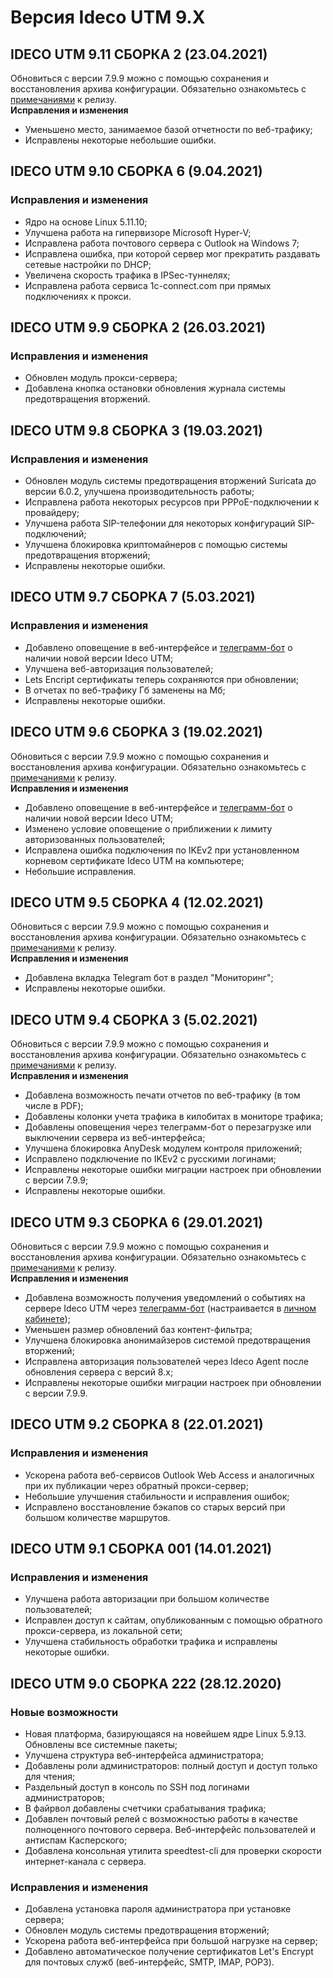 # Версия Ideco UTM 9.X

## **IDECO UTM 9.11 СБОРКА 2 (23.04.2021)**

Обновиться с версии 7.9.9 можно с помощью сохранения и восстановления архива конфигурации. Обязательно ознакомьтесь с [примечаниями](https://disk.yandex.ru/i/Sg4x3UnlzfuJ2Q) к релизу.\
**Исправления и изменения**

* Уменьшено место, занимаемое базой отчетности по веб-трафику;
* Исправлены некоторые небольшие ошибки.

## **IDECO UTM 9.10 СБОРКА 6 (9.04.2021)**

### **Исправления и изменения**

* Ядро на основе Linux 5.11.10;
* Улучшена работа на гипервизоре Microsoft Hyper-V;
* Исправлена работа почтового сервера с Outlook на Windows 7;
* Исправлена ошибка, при которой сервер мог прекратить раздавать сетевые настройки по DHCP;
* Увеличена скорость трафика в IPSec-туннелях;
* Исправлена работа сервиса 1c-connect.com при прямых подключениях к прокси.

## **IDECO UTM 9.9 СБОРКА 2 (26.03.2021)**

### **Исправления и изменения**

* Обновлен модуль прокси-сервера;
* Добавлена кнопка остановки обновления журнала системы предотвращения вторжений.

## **IDECO UTM 9.8 СБОРКА 3 (19.03.2021)**

### **Исправления и изменения**

* Обновлен модуль системы предотвращения вторжений Suricata до версии 6.0.2, улучшена производительность работы;
* Исправлена работа некоторых ресурсов при PPPoE-подключении к провайдеру;
* Улучшена работа SIP-телефонии для некоторых конфигураций SIP-подключений;
* Улучшена блокировка криптомайнеров с помощью системы предотвращения вторжений;
* Исправлены некоторые ошибки.

## **IDECO UTM 9.7 СБОРКА 7 (5.03.2021)**

### **Исправления и изменения**

* Добавлено оповещение в веб-интерфейсе и [телеграмм-бот](https://t.me/ideco\_monitor\_bot) о наличии новой версии Ideco UTM;
* Улучшена веб-авторизация пользователей;
* Lets Encript сертификаты теперь сохраняются при обновлении;
* В отчетах по веб-трафику Гб заменены на Мб;
* Исправлены некоторые ошибки.

## **IDECO UTM 9.6 СБОРКА 3 (19.02.2021)**

Обновиться с версии 7.9.9 можно с помощью сохранения и восстановления архива конфигурации. Обязательно ознакомьтесь с [примечаниями](https://docviewer.yandex.ru/view/762948562/?\*=scbElzBZS8bzWEgIVWPBITaxE0J7InVybCI6InlhLWRpc2stcHVibGljOi8vSm53SWhyV3pOekZhSkpjcHh1NmlVenNsVU45V1NxOUtsNkE0bkRFWHJPV1NHd1JTT2x3a2Z4UFRURFRiano1dnEvSjZicG1SeU9Kb25UM1ZvWG5EYWc9PSIsInRpdGxlIjoiSWRlY29fVVRNXzlfbm90ZXMucGRmIiwibm9pZnJhbWUiOmZhbHNlLCJ1aWQiOiI3NjI5NDg1NjIiLCJ0cyI6MTYyNTIxMjg0MjMzNSwieXUiOiI2ODQyMDgzNTIxNjI0OTc1MjQxIn0%3D) к релизу.\
**Исправления и изменения**

* Добавлено оповещение в веб-интерфейсе и [телеграмм-бот](https://t.me/ideco\_monitor\_bot) о наличии новой версии Ideco UTM;
* Изменено условие оповещение о приближении к лимиту авторизованных пользователей;
* Исправлена ошибка подключения по IKEv2 при установленном корневом сертификате Ideco UTM на компьютере;
* Небольшие исправления.

## **IDECO UTM 9.5 СБОРКА 4 (12.02.2021)**

Обновиться с версии 7.9.9 можно с помощью сохранения и восстановления архива конфигурации. Обязательно ознакомьтесь с [примечаниями](https://docviewer.yandex.ru/view/762948562/?\*=scbElzBZS8bzWEgIVWPBITaxE0J7InVybCI6InlhLWRpc2stcHVibGljOi8vSm53SWhyV3pOekZhSkpjcHh1NmlVenNsVU45V1NxOUtsNkE0bkRFWHJPV1NHd1JTT2x3a2Z4UFRURFRiano1dnEvSjZicG1SeU9Kb25UM1ZvWG5EYWc9PSIsInRpdGxlIjoiSWRlY29fVVRNXzlfbm90ZXMucGRmIiwibm9pZnJhbWUiOmZhbHNlLCJ1aWQiOiI3NjI5NDg1NjIiLCJ0cyI6MTYyNTIxMjg0MjMzNSwieXUiOiI2ODQyMDgzNTIxNjI0OTc1MjQxIn0%3D) к релизу.\
**Исправления и изменения**

* Добавлена вкладка Telegram бот в раздел "Мониторинг";
* Исправлены некоторые ошибки.

## **IDECO UTM 9.4 СБОРКА 3 (5.02.2021)**

Обновиться с версии 7.9.9 можно с помощью сохранения и восстановления архива конфигурации. Обязательно ознакомьтесь с [примечаниями](https://docviewer.yandex.ru/view/762948562/?\*=scbElzBZS8bzWEgIVWPBITaxE0J7InVybCI6InlhLWRpc2stcHVibGljOi8vSm53SWhyV3pOekZhSkpjcHh1NmlVenNsVU45V1NxOUtsNkE0bkRFWHJPV1NHd1JTT2x3a2Z4UFRURFRiano1dnEvSjZicG1SeU9Kb25UM1ZvWG5EYWc9PSIsInRpdGxlIjoiSWRlY29fVVRNXzlfbm90ZXMucGRmIiwibm9pZnJhbWUiOmZhbHNlLCJ1aWQiOiI3NjI5NDg1NjIiLCJ0cyI6MTYyNTIxMjg0MjMzNSwieXUiOiI2ODQyMDgzNTIxNjI0OTc1MjQxIn0%3D) к релизу.\
**Исправления и изменения**

* Добавлена возможность печати отчетов по веб-трафику (в том числе в PDF);
* Добавлены колонки учета трафика в килобитах в мониторе трафика;
* Добавлены оповещения через телеграмм-бот о перезагрузке или выключении сервера из веб-интерфейса;
* Улучшена блокировка AnyDesk модулем контроля приложений;
* Исправлено подключение по IKEv2 с русскими логинами;
* Исправлены некоторые ошибки миграции настроек при обновлении с версии 7.9.9;
* Исправлены некоторые ошибки.

## **IDECO UTM 9.3 СБОРКА 6 (29.01.2021)**

Обновиться с версии 7.9.9 можно с помощью сохранения и восстановления архива конфигурации. Обязательно ознакомьтесь с [примечаниями](https://ideco.ru/assets/files/Ideco\_UTM\_9\_notes.pdf) к релизу.\
**Исправления и изменения**

* Добавлена возможность получения уведомлений о событиях на сервере Ideco UTM через [телеграмм-бот](https://t.me/ideco\_monitor\_bot) (настраивается в [личном кабинете](https://my.ideco.ru/));
* Уменьшен размер обновлений баз контент-фильтра;
* Улучшена блокировка анонимайзеров системой предотвращения вторжений;
* Исправлена авторизация пользователей через Ideco Agent после обновления сервера с версий 8.х;
* Исправлены некоторые ошибки миграции настроек при обновлении с версии 7.9.9.

## **IDECO UTM 9.2 СБОРКА 8 (22.01.2021)**

### **Исправления и изменения**

* Ускорена работа веб-сервисов Outlook Web Access и аналогичных при их публикации через обратный прокси-сервер;
* Небольшие улучшения стабильности и исправления ошибок;
* Исправлено восстановление бэкапов со старых версий при большом количестве маршрутов.

## **IDECO UTM 9.1 СБОРКА 001 (14.01.2021)**

### **Исправления и изменения**

* Улучшена работа авторизации при большом количестве пользователей;
* Исправлен доступ к сайтам, опубликованным с помощью обратного прокси-сервера, из локальной сети;
* Улучшена стабильность обработки трафика и исправлены некоторые ошибки.

## **IDECO UTM 9.0 СБОРКА 222 (28.12.2020)**

### **Новые возможности**

* Новая платформа, базирующаяся на новейшем ядре Linux 5.9.13. Обновлены все системные пакеты;
* Улучшена структура веб-интерфейса администратора;
* Добавлены роли администраторов: полный доступ и доступ только для чтения;
* Раздельный доступ в консоль по SSH под логинами администраторов;
* В файрвол добавлены счетчики срабатывания трафика;
* Добавлен почтовый релей с возможностью работы в качестве полноценного почтового сервера. Веб-интерфейс пользователей и антиспам Касперского;
* Добавлена консольная утилита speedtest-cli для проверки скорости интернет-канала с сервера.

### **Исправления и изменения**

* Добавлена установка пароля администратора при установке сервера;
* Обновлен модуль системы предотвращения вторжений;
* Ускорена работа веб-интерфейса при большой нагрузке на сервер;
* Добавлено автоматическое получение сертификатов Let's Encrypt для почтовых служб (веб-интерфейс, SMTP, IMAP, POP3).
